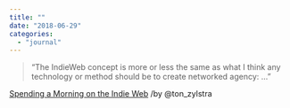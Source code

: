 ```yaml
---
title: ""
date: "2018-06-29"
categories: 
  - "journal"
---
```


> “The IndieWeb concept is more or less the same as what I think any technology or method should be to create networked agency: ...”

[Spending a Morning on the Indie Web](https://www.zylstra.org/blog/2018/06/spending-a-morning-on-the-indie-web/) /by @ton\_zylstra
